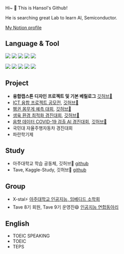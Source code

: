 
Hi~ 👋 This is Hansol's Github!

He is searching great Lab to learn AI, Semiconductor.

[My Notion profile](https://guttural-file-f46.notion.site/Hansol-s-Profile-48f43ef45e1e4d89a412ac6d00c98c73)


<!--
### Hope to enter 
- <img src="https://img.shields.io/badge/Samsung-050505?style=flat-square&logo=Samsung&logoColor=white"/>
- <img src="https://img.shields.io/badge/SK하이닉스-ed0707?style=flat-square&logoColor=white"/>
-->

  
## Language & Tool
<img src="https://img.shields.io/badge/Python-112fd9?style=flat-square&logo=Python&logoColor=white"/> <img src="https://img.shields.io/badge/Matlab-d62d1e?style=flat-square&logo=&logoColor=white"/> <img src="https://img.shields.io/badge/C++-4d640?style=flat-square&logo=C%2B%2B&logoColor=white"/> <img src="https://img.shields.io/badge/R-3776AB?style=flat-square&logo=R&logoColor=white"> <img src="https://img.shields.io/badge/Verilog-BD170B?style=flat-square&logoColor=white">

<img src="https://img.shields.io/badge/Pspice-42f563?style=flat-square&logoColor=white"/> <img src="https://img.shields.io/badge/LTspice-f58142?style=flat-square&logoColor=white"/> <img src="https://img.shields.io/badge/VSCode-f5e642?style=flat-square&logoColor=white"/> <img src="https://img.shields.io/badge/modelsim-8d42f5?style=flat-square&logoColor=white"/> <img src="https://img.shields.io/badge/vivado-349167?style=flat-square&logoColor=white"/> 




## Project
- **융합캡스톤 디자인 프로젝트 및 기본 베릴로그** [깃허브🌱](https://github.com/hansollasido/verilog-FPGA)
- [ICT 융합 프로젝트 공모전](https://www.all-con.co.kr/view/contest/474641), [깃허브🌱](https://github.com/hansollasido/Chat_bot)
- [펭귄 몸무게 예측 대회](https://dacon.io/competitions/official/235862/overview/description), [깃허브🌱](https://github.com/hansollasido/penguin)
- [생육 환경 최적화 경진대회](https://dacon.io/competitions/official/235897/overview/description), [깃허브🌱](https://github.com/hansollasido/dacon_plant)
- [음향 데이터 COVID-19 검출 AI 경진대회](https://dacon.io/competitions/official/235910/overview/description), [깃허브🌱](https://github.com/hansollasido/Dacon_covid19)
- 국민대 자율주행자동차 경진대회
- 파란학기제

## Study
- 아주대학교 학습 공동체, 깃허브🌱 [github](https://github.com/hansollasido/X_stal_study)
- Tave, Kaggle-Study, 깃허브🌱 [github](https://github.com/T-aggle/Tave-kaggle-study)


## Group
- X-stal⚡ [아주대학교 인공지능, 임베디드 소학회](https://www.youtube.com/channel/UCyWvti9qQ77U5NDiSND_X2g)
- Tave 8기 회원, Tave 9기 운영진😄 [인공지능 연합동아리](https://www.instagram.com/tave_wave/?hl=en)

## English
- TOEIC SPEAKING
- TOEIC
- TEPS


<!--
**hansollasido/hansollasido** is a ✨ _special_ ✨ repository because its `README.md` (this file) appears on your GitHub profile.

Here are some ideas to get you started:

- 🔭 I’m currently working on ...
- 🌱 I’m currently learning ...
- 👯 I’m looking to collaborate on ...
- 🤔 I’m looking for help with ...
- 💬 Ask me about ...
- 📫 How to reach me: ...
- 😄 Pronouns: ...
- ⚡ Fun fact: ...
-->
